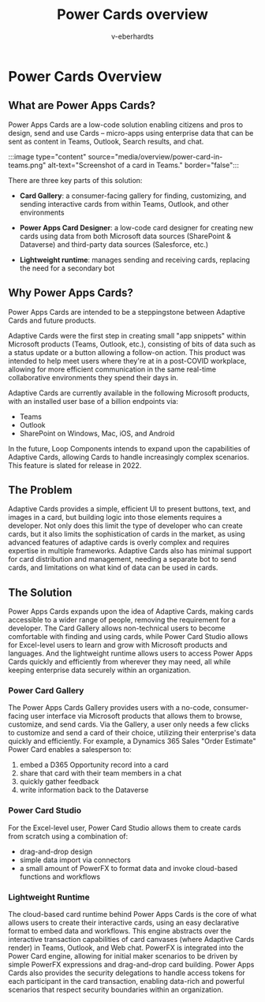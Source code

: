 ﻿---
title: "Power Cards overview"
description: "Get a quick overview of Power Cards as a product and what issues this product can help you solve"
keywords: "Power Cards, Power Apps, Cards, overview"
ms.date: 03/18/2022
ms.topic: article
author: v-eberhardts
ms.author: v-eberhardts
manager: shellyha
ms.reviewer: 
ms.custom: 
ms.collection: 
---

# Power Cards Overview

## What are Power Apps Cards?

Power Apps Cards are a low-code solution enabling citizens and pros to design, send and use Cards – micro-apps using enterprise data that can be sent as content in Teams, Outlook, Search results, and chat.

:::image type="content" source="media/overview/power-card-in-teams.png" alt-text="Screenshot of a card in Teams." border="false":::

There are three key parts of this solution:

- **Card Gallery**: a consumer-facing gallery for finding, customizing, and sending interactive cards from within Teams, Outlook, and other environments

- **Power Apps Card Designer**: a low-code card designer for creating new cards using data from both Microsoft data sources (SharePoint & Dataverse) and third-party data sources (Salesforce, etc.)

- **Lightweight runtime**: manages sending and receiving cards, replacing the need for a secondary bot

## Why Power Apps Cards?

Power Apps Cards are intended to be a steppingstone between Adaptive Cards and future products.

Adaptive Cards were the first step in creating small "app snippets" within Microsoft products (Teams, Outlook, etc.), consisting of bits of data such as a status update or a button allowing a follow-on action. This product was intended to help meet users where they're at in a post-COVID workplace, allowing for more efficient communication in the same real-time collaborative environments they spend their days in.

Adaptive Cards are currently available in the following Microsoft products, with an installed user base of a billion endpoints via:

- Teams
- Outlook
- SharePoint on Windows, Mac, iOS, and Android

In the future, Loop Components intends to expand upon the capabilities of Adaptive Cards, allowing Cards to handle increasingly complex scenarios. This feature is slated for release in 2022.

## The Problem

Adaptive Cards provides a simple, efficient UI to present buttons, text, and images in a card, but building logic into those elements requires a developer. Not only does this limit the type of developer who can create cards, but it also limits the sophistication of cards in the market, as using advanced features of adaptive cards is overly complex and requires expertise in multiple frameworks. Adaptive Cards also has minimal support for card distribution and management, needing a separate bot to send cards, and limitations on what kind of data can be used in cards.

## The Solution

Power Apps Cards expands upon the idea of Adaptive Cards, making cards accessible to a wider range of people, removing the requirement for a developer. The Card Gallery allows non-technical users to become comfortable with finding and using cards, while Power Card Studio allows for Excel-level users to learn and grow with Microsoft products and languages. And the lightweight runtime allows users to access Power Apps Cards quickly and efficiently from wherever they may need, all while keeping enterprise data securely within an organization.

### Power Card Gallery

The Power Apps Cards Gallery provides users with a no-code, consumer-facing user interface via Microsoft products that allows them to browse, customize, and send cards. Via the Gallery, a user only needs a few clicks to customize and send a card of their choice, utilizing their enterprise's data quickly and efficiently. For example, a Dynamics 365 Sales "Order Estimate" Power Card enables a salesperson to:

1. embed a D365 Opportunity record into a card
1. share that card with their team members in a chat
1. quickly gather feedback
1. write information back to the Dataverse

### Power Card Studio

For the Excel-level user, Power Card Studio allows them to create cards from scratch using a combination of:

- drag-and-drop design
- simple data import via connectors
- a small amount of PowerFX to format data and invoke cloud-based functions and workflows

### Lightweight Runtime

The cloud-based card runtime behind Power Apps Cards is the core of what allows users to create their interactive cards, using an easy declarative format to embed data and workflows. This engine abstracts over the interactive transaction capabilities of card canvases (where Adaptive Cards render) in Teams, Outlook, and Web chat. PowerFX is integrated into the Power Card engine, allowing for initial maker scenarios to be driven by simple PowerFX expressions and drag-and-drop card building. Power Apps Cards also provides the security delegations to handle access tokens for each participant in the card transaction, enabling data-rich and powerful scenarios that respect security boundaries within an organization.
